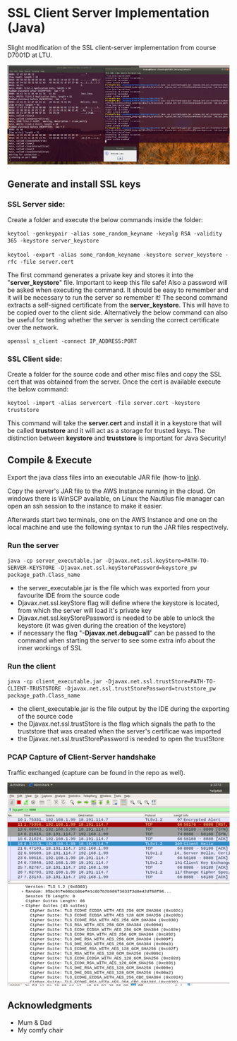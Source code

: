 # SSL Client Server Implementation (Java)

Slight modification of the SSL client-server implementation from course D7001D at LTU. 

![alt text](https://github.com/florianakos/custom-ssl-clientserver-lab2part5/raw/master/success.png  "Success")


## Generate and install SSL keys

### SSL Server side: 

Create a folder and execute the below commands inside the folder:
```
keytool -genkeypair -alias some_random_keyname -keyalg RSA -validity 365 -keystore server_keystore

keytool -export -alias some_random_keyname -keystore server_keystore -rfc -file server.cert
```
The first command generates a private key and stores it into the "**server_keystore**" file. Important to keep this file safe! Also a password will be asked when executing the command. It should be easy to remember and it will be necessary to run the server so remember it!
The second command extracts a self-signed certificate from the **server_keystore**. This will have to be copied over to the client side.
Alternatively the below command can also be useful for testing whether the server is sending the correct certificate over the network.
```
openssl s_client -connect IP_ADDRESS:PORT
```

### SSL Client side:

Create a folder for the source code and other misc files and copy the SSL cert that was obtained from the server. Once the cert is available execute the below command:
```
keytool -import -alias servercert -file server.cert -keystore truststore
```
This command will take the **server.cert** and install it in a keystore that will be called **truststore** and it will act as a storage for trusted keys. The distinction between **keystore** and **truststore** is important for Java Security!


## Compile & Execute

Export the java class files into an executable JAR file (how-to [link](https://www.pegaxchange.com/2018/01/11/export-a-java-project-in-eclipse-neon/)).

Copy the server's JAR file to the AWS Instance running in the cloud. On windows there is WinSCP available, on Linux the Nautilus file manager can open an ssh session to the instance to make it easier.

Afterwards start two terminals, one on the AWS Instance and one on the local machine and use the following syntax to run the JAR files respectively.

### Run the server
```
java -cp server_executable.jar -Djavax.net.ssl.keyStore=PATH-TO-SERVER-KEYSTORE -Djavax.net.ssl.keyStorePassword=keystore_pw package_path.Class_name
```
- the server_executable.jar is the file which was exported from your favourite IDE from the source code
- Djavax.net.ssl.keyStore flag will define where the keystore is located, from which the server will load it's private key
- Djavax.net.ssl.keyStorePassword is needed to be able to unlock the keystore (it was given during the creation of the keystore)
- if necessary the flag "**-Djavax.net.debug=all**" can be passed to the command when starting the server to see some extra info about the inner workings of SSL

### Run the client
```
java -cp client_executable.jar -Djavax.net.ssl.trustStore=PATH-TO-CLIENT-TRUSTSTORE -Djavax.net.ssl.trustStorePassword=truststore_pw  package_path.Class_name
```
- the client_executable.jar is the file output by the IDE during the exporting of the source code
- the Djavax.net.ssl.trustStore is the flag which signals the path to the truststore that was created when the server's certificae was imported
- the Djavax.net.ssl.trustStorePassword is needed to open the trustStore


### PCAP Capture of Client-Server handshake

Traffic exchanged (capture can be found in the repo as well).

![alt text](https://github.com/florianakos/custom-ssl-clientserver-lab2part5/raw/master/pcap.png  "Pcap Capture")


## Acknowledgments

* Mum & Dad
* My comfy chair
